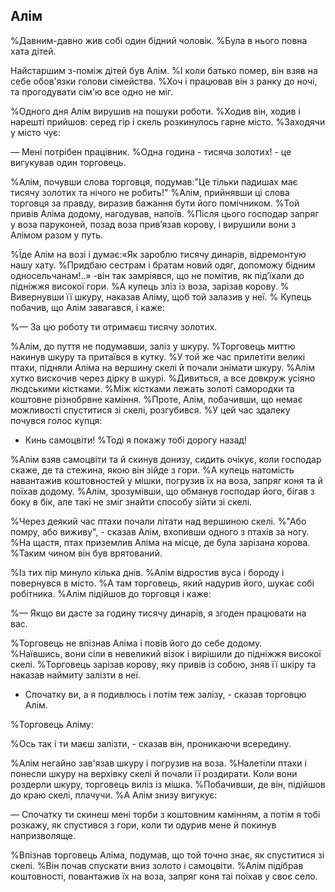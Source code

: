 ## Алім

%Давним-давно жив собі один бідний чоловік.
%Була в нього повна хата дітей.

Найстаршим з-поміж дітей був Алім.
%І коли батько помер, він взяв на себе обов'язки голови сімейства.
%Хоч і працював він з ранку до ночі, та прогодувати сім'ю все одно не міг.

%Одного дня Алім вирушив на пошуки роботи.
%Ходив він, ходив і нарешті прийшов: серед гір і скель розкинулось гарне місто.
%Заходячи у місто чує:

— Мені потрібен працівник.
%Одна година - тисяча золотих! - це вигукував один торговець. 

%Алім, почувши слова торговця, подумав:"Це тільки падишах має тисячу золотих та нічого не робить!"
%Алім, прийнявши ці слова торговця за правду, виразив бажання бути його помічником.
%Той привів Аліма додому, нагодував, напоїв.
%Після цього господар запряг у воза паруконей, позад воза прив’язав корову, і вирушили вони з Алімом разом у путь.

%Їде Алім на возі і думає:«Як зароблю тисячу динарів, відремонтую нашу хату.
%Придбаю сестрам і братам новий одяг, допоможу бідним односельчанам!..» -він так замріявся, що не помітив, як під’їхали до підніжжя високої гори.
%А купець зліз із воза, зарізав корову.
% Вивернувши її шкуру, наказав Аліму, щоб той залазив у неї.
% Купець побачив, що Алім завагався, і каже:

%— За цю роботу ти отримаєш тисячу золотих.

%Алім, до пуття не подумавши, заліз у шкуру.
%Торговець миттю накинув шкуру та притаївся в кутку.
%У той же час прилетіти великі птахи, підняли Аліма на вершину скелі й почали знімати шкуру.
%Алім хутко вискочив через дірку в шкурі.
%Дивиться, а все довкруж усіяно людськими кістками.
%Між кістками лежать золоті самородки та коштовне різнобрвне каміння.
%Проте, Алім, побачивши, що немає можливості спуститися зі скелі, розгубився.
%У цей час здалеку почувся голос купця:

- Кинь самоцвіти!
%Тоді я покажу тобі дорогу назад!

%Алім взяв самоцвіти та й скинув донизу, сидить очікує, коли господар скаже, де та стежина, якою він зійде з гори.
%А купець натомість навантажив коштовностей у мішки, погрузив їх на воза, запряг коня та й поїхав додому.
%Алім, зрозумівши, що обманув господар його, бігав з боку в бік, але такі не зміг знайти способу зійти зі скелі.

%Через деякий час птахи почали літати над вершиною скелі.
%"Або помру, або виживу", - сказав Алім, вхопивши одного з птахів за ногу.
%На щастя, птах приземлив Аліма на місце, де була зарізана корова.
%Таким чином він був врятований.

%Із тих пір минуло кілька днів.
%Алім відростив вуса і бороду і повернувся в місто.
%А там торговець, який надурив його, шукає собі робітника.
%Алім підійшов до торговця і каже:

%— Якщо ви дасте за годину тисячу динарів, я згоден працювати на вас.

%Торговець не впізнав Аліма і повів його до себе додому.
%Наївшись, вони сіли в невеликий візок і вирішили до підніжжя високої скелі.
%Торговець зарізав корову, яку привів із собою, зняв її шкіру та наказав наймиту залізти в неї.

- Спочатку ви, а я подивлюсь і потім теж залізу, - сказав торговцю Алім.

%Торговець Аліму:

%Ось так і ти маєш залізти, - сказав він, проникаючи всередину.

%Алім негайно зав'язав шкуру і погрузив на воза.
%Налетіли птахи і понесли шкуру на верхівку скелі й почали її роздирати.
Коли вони роздерли шкуру, торговець виліз із мішка.
%Побачивши, де він, підійшов до краю скелі, плачучи.
%А Алім знизу вигукує:

— Спочатку ти скинеш мені торби з коштовним камінням, а потім я тобі розкажу, як спустився з гори, коли ти одурив мене й покинув напризволяще.

%Впізнав торговець Аліма, подумав, що той точно знає, як спуститися зі скелі.
%Він почав спускати вниз золото і самоцвіти.
%Алім підібрав коштовності, повантажив їх на воза, запряг коня таі поїхав у своє село.
